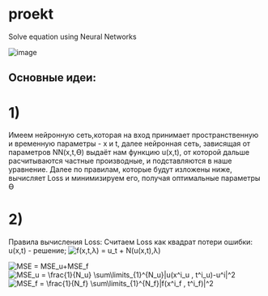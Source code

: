 # proekt
Solve equation using Neural Networks

![image](https://user-images.githubusercontent.com/68564759/167892664-734ef863-549f-4032-9a41-530991af902e.png)


## Основные идеи: 

# 1) 
Имеем нейронную сеть,которая на вход принимает пространственную и временную параметры - x и t, далее нейронная сеть, зависящая от параметров NN(x,t,ϴ) выдаёт нам функцию u(x,t), от которой дальше расчитываются частные производные, и подставляются в наше уравнение. 
Далее по правилам, которые будут изложены ниже, вычисляет Loss и минимизируем его, получая оптимальные параметры ϴ 

# 2) 
Правила вычисления Loss:
Считаем Loss как квадрат потери ошибки:
u(x,t) - решение;
<img src="https://latex.codecogs.com/svg.latex?\Large&space;x=\frac{-b\pm\sqrt{b^2-4ac}}{2a}" title="f(x,t,λ) = u_t + N(u(x,t),λ) " />

<img src="https://latex.codecogs.com/svg.latex?\Large&space;x=\frac{-b\pm\sqrt{b^2-4ac}}{2a}" title="MSE = MSE_u+MSE_f" />

<img src="https://latex.codecogs.com/svg.latex?MSE_u = \frac{1}{N_u} \sum\limits_{1}^{N_u}|u(x^i_u , t^i_u)-u^i|^2" title="MSE_u = \frac{1}{N_u} \sum\limits_{1}^{N_u}|u(x^i_u , t^i_u)-u^i|^2" />

<img src="https://latex.codecogs.com/svg.latex?\Large&space;x=\frac{-b\pm\sqrt{b^2-4ac}}{2a}" title="MSE_f = \frac{1}{N_f} \sum\limits_{1}^{N_f}|f(x^i_f , t^i_f)|^2" />

